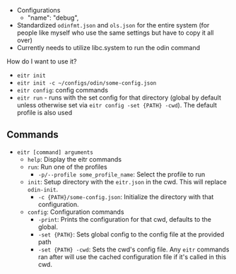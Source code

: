 - Configurations
    - "name": "debug",
- Standardized `odinfmt.json` and `ols.json` for the entire system (for people like myself who use the same settings but have to copy it all over)
- Currently needs to utilize libc.system to run the odin command

How do I want to use it?
- `eitr init` 
- `eitr init -c ~/configs/odin/some-config.json`
- `eitr config`: config commands
- `eitr run` - runs with the set config for that directory (global by default unless otherwise set via `eitr config -set {PATH} -cwd`). The default profile is also used


## Commands
- `eitr [command] arguments`
    - `help`: Display the eitr commands
    - `run`: Run one of the profiles
        - `-p/--profile some_profile_name`: Select the profile to run
    - `init`: Setup directory with the `eitr.json` in the cwd. This will replace `odin-init`.
        - `-c {PATH}/some-config.json`: Initialize the directory with that configuration.
    - `config`: Configuration commands
        - `-print`: Prints the configuration for that cwd, defaults to the global.
        - `-set {PATH}`: Sets global config to the config file at the provided path
        - `-set {PATH} -cwd`: Sets the cwd's config file. Any `eitr` commands ran after will use the cached configuration file if it's called in this cwd.

